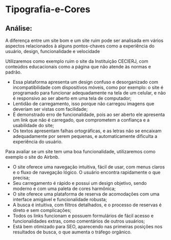 # Tipografia-e-Cores

## Análise:
A diferença entre um site bom e um site ruim pode ser analisada em vários aspectos relacionados à alguns pontos-chaves como a experiência do usuário, design, funcionalidade e velocidade

Utilizaremos como exemplo ruim o site da Instituição CECIERJ, com conteúdos educacionais como a página que não atende às normas e padrão.

- Essa plataforma apresenta um design confuso e desorganizado com incompatibilidade com dispositivos móveis, como por exemplo: o site é programado para funcionar adequadamente na tela de um celular, e não é responsivo ao ser aberto em uma tela de computador;
- Lentidão de carregamento, isso porque não carregou imagens que deveriam ser vistas com facilidade; 
- É demonstrado erro de funcionalidade, pois ao ser aberto ele apresenta um link que não é carregado, que comprometem a confiança e a usabilidade do site;
- Os textos apresentam falhas ortográficas, e as letras não se encaixam adequadamente por serem pequenas, e automaticamente dificulta a experiência do usuário. 


Para avaliar se um site tem uma boa funcionalidade, utilizaremos como exemplo o site do Airbnb.

- O site oferece uma navegação intuitiva, fácil de usar, com menus claros e o fluxo de navegação lógico. O usuário encontra rapidamente o que precisa;
- Seu carregamento é rápido e possui um design objetivo, sendo moderno e com uma paleta de cores harmônica;
- O site oferece uma plataforma de reserva de acomodações com uma interface amigável e funcionalidade robusta;
- A busca é intuitiva, com filtros detalhados, e o processo de reservas é direto e sem complicações;
- Todos os links funcionam e possuem formulários de fácil acesso e funcionalidades extras, como comentários de outros usuários;
- Está bem otimizado para SEO, aparecendo nas primeiras posições nos resultados de busca, o que aumenta o tráfego orgânico.
